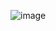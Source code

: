 ![image](https://github.com/karinz112/profile-statistics/assets/64262016/3ce23e8d-36ca-441a-85a5-043aa8bd404d)
